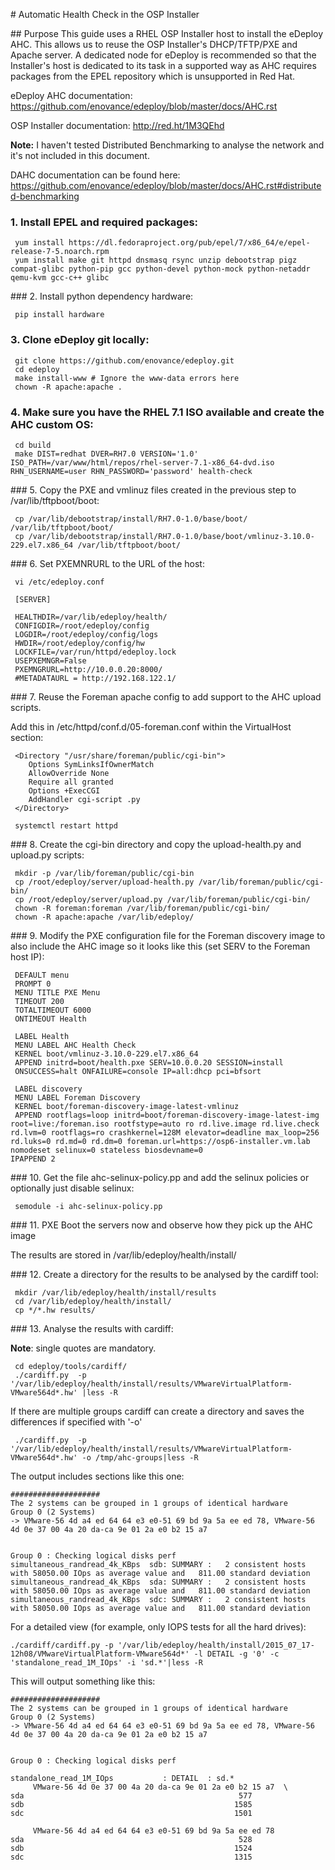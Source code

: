 # Automatic Health Check in the OSP Installer

## Purpose
This guide uses a RHEL OSP Installer host to install the eDeploy AHC. This allows us to reuse the OSP Installer's DHCP/TFTP/PXE and Apache server.
A dedicated node for eDeploy is recommended so that the Installer's host is dedicated to its task in a supported way as AHC requires packages from the EPEL repository which is unsupported in Red Hat.

eDeploy AHC documentation: https://github.com/enovance/edeploy/blob/master/docs/AHC.rst

OSP Installer documentation: http://red.ht/1M3QEhd

**Note:** I haven't tested Distributed Benchmarking to analyse the network and it's not included in this document.

 DAHC documentation can be found here: https://github.com/enovance/edeploy/blob/master/docs/AHC.rst#distributed-benchmarking

### 1. Install EPEL and required packages:
```
 yum install https://dl.fedoraproject.org/pub/epel/7/x86_64/e/epel-release-7-5.noarch.rpm
 yum install make git httpd dnsmasq rsync unzip debootstrap pigz compat-glibc python-pip gcc python-devel python-mock python-netaddr qemu-kvm gcc-c++ glibc
```

### 2. Install python dependency hardware:
```
 pip install hardware
```

### 3. Clone eDeploy git locally:
```
 git clone https://github.com/enovance/edeploy.git
 cd edeploy
 make install-www # Ignore the www-data errors here
 chown -R apache:apache .
```
### 4. Make sure you have the RHEL 7.1 ISO available and create the AHC custom OS:

```
 cd build
 make DIST=redhat DVER=RH7.0 VERSION='1.0' ISO_PATH=/var/www/html/repos/rhel-server-7.1-x86_64-dvd.iso RHN_USERNAME=user RHN_PASSWORD='password' health-check
```

### 5. Copy the PXE and vmlinuz files created in the previous step to /var/lib/tftpboot/boot:

```
 cp /var/lib/debootstrap/install/RH7.0-1.0/base/boot/ /var/lib/tftpboot/boot/
 cp /var/lib/debootstrap/install/RH7.0-1.0/base/boot/vmlinuz-3.10.0-229.el7.x86_64 /var/lib/tftpboot/boot/
```

### 6. Set PXEMNRURL to the URL of the host:

```
 vi /etc/edeploy.conf
```

```
 [SERVER]

 HEALTHDIR=/var/lib/edeploy/health/
 CONFIGDIR=/root/edeploy/config
 LOGDIR=/root/edeploy/config/logs
 HWDIR=/root/edeploy/config/hw
 LOCKFILE=/var/run/httpd/edeploy.lock
 USEPXEMNGR=False
 PXEMNGRURL=http://10.0.0.20:8000/
 #METADATAURL = http://192.168.122.1/
```

### 7. Reuse the Foreman apache config to add support to the AHC upload scripts.  

   Add this in /etc/httpd/conf.d/05-foreman.conf within the VirtualHost section:

```
 <Directory "/usr/share/foreman/public/cgi-bin">
    Options SymLinksIfOwnerMatch
    AllowOverride None
    Require all granted
    Options +ExecCGI
    AddHandler cgi-script .py
 </Directory>
```

```
 systemctl restart httpd
```

### 8. Create the cgi-bin directory and copy the upload-health.py and upload.py scripts:


```
 mkdir -p /var/lib/foreman/public/cgi-bin
 cp /root/edeploy/server/upload-health.py /var/lib/foreman/public/cgi-bin/
 cp /root/edeploy/server/upload.py /var/lib/foreman/public/cgi-bin/
 chown -R foreman:foreman /var/lib/foreman/public/cgi-bin/
 chown -R apache:apache /var/lib/edeploy/
```

### 9. Modify the PXE configuration file for the Foreman discovery image to also include the AHC image so it looks like this (set SERV to the Foreman host IP):

```
 DEFAULT menu
 PROMPT 0
 MENU TITLE PXE Menu
 TIMEOUT 200
 TOTALTIMEOUT 6000
 ONTIMEOUT Health

 LABEL Health
 MENU LABEL AHC Health Check
 KERNEL boot/vmlinuz-3.10.0-229.el7.x86_64
 APPEND initrd=boot/health.pxe SERV=10.0.0.20 SESSION=install
 ONSUCCESS=halt ONFAILURE=console IP=all:dhcp pci=bfsort

 LABEL discovery
 MENU LABEL Foreman Discovery
 KERNEL boot/foreman-discovery-image-latest-vmlinuz
 APPEND rootflags=loop initrd=boot/foreman-discovery-image-latest-img root=live:/foreman.iso rootfstype=auto ro rd.live.image rd.live.check rd.lvm=0 rootflags=ro crashkernel=128M elevator=deadline max_loop=256 rd.luks=0 rd.md=0 rd.dm=0 foreman.url=https://osp6-installer.vm.lab nomodeset selinux=0 stateless biosdevname=0
IPAPPEND 2
```
### 10. Get the file ahc-selinux-policy.pp and add the selinux policies or optionally just disable selinux:
```
 semodule -i ahc-selinux-policy.pp
```
### 11. PXE Boot the servers now and observe how they pick up the AHC image

The results are stored in /var/lib/edeploy/health/install/<date-time>

### 12. Create a directory for the results to be analysed by the cardiff tool:
```
 mkdir /var/lib/edeploy/health/install/results
 cd /var/lib/edeploy/health/install/
 cp */*.hw results/
```
### 13. Analyse the results with cardiff:

**Note**: single quotes are mandatory.
```
 cd edeploy/tools/cardiff/
 ./cardiff.py  -p '/var/lib/edeploy/health/install/results/VMwareVirtualPlatform-VMware564d*.hw' |less -R
```
If there are multiple groups cardiff can create a directory and saves the differences if specified with '-o'
```
 ./cardiff.py  -p '/var/lib/edeploy/health/install/results/VMwareVirtualPlatform-VMware564d*.hw' -o /tmp/ahc-groups|less -R
```
The output includes sections like this one:

```
####################
The 2 systems can be grouped in 1 groups of identical hardware
Group 0 (2 Systems)
-> VMware-56 4d a4 ed 64 64 e3 e0-51 69 bd 9a 5a ee ed 78, VMware-56 4d 0e 37 00 4a 20 da-ca 9e 01 2a e0 b2 15 a7


Group 0 : Checking logical disks perf
simultaneous_randread_4k_KBps  sdb: SUMMARY :   2 consistent hosts with 58050.00 IOps as average value and   811.00 standard deviation
simultaneous_randread_4k_KBps  sda: SUMMARY :   2 consistent hosts with 58050.00 IOps as average value and   811.00 standard deviation
simultaneous_randread_4k_KBps  sdc: SUMMARY :   2 consistent hosts with 58050.00 IOps as average value and   811.00 standard deviation
```
For a detailed view (for example, only IOPS tests for all the hard drives):
```
./cardiff/cardiff.py -p '/var/lib/edeploy/health/install/2015_07_17-12h08/VMwareVirtualPlatform-VMware564d*' -l DETAIL -g '0' -c 'standalone_read_1M_IOps' -i 'sd.*'|less -R
```
This will output something like this:
```
####################
The 2 systems can be grouped in 1 groups of identical hardware
Group 0 (2 Systems)
-> VMware-56 4d a4 ed 64 64 e3 e0-51 69 bd 9a 5a ee ed 78, VMware-56 4d 0e 37 00 4a 20 da-ca 9e 01 2a e0 b2 15 a7


Group 0 : Checking logical disks perf

standalone_read_1M_IOps           : DETAIL  : sd.*
     VMware-56 4d 0e 37 00 4a 20 da-ca 9e 01 2a e0 b2 15 a7  \
sda                                                577
sdb                                               1585
sdc                                               1501

     VMware-56 4d a4 ed 64 64 e3 e0-51 69 bd 9a 5a ee ed 78
sda                                                528
sdb                                               1524
sdc                                               1315
```
